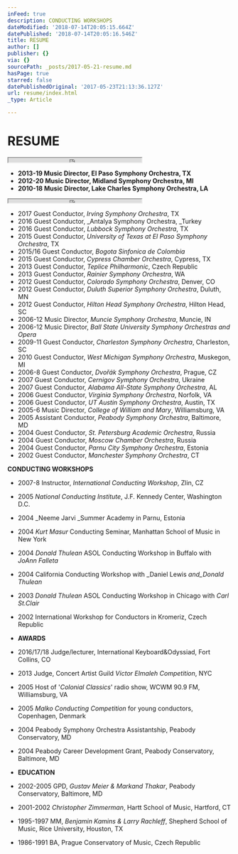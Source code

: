 ```yaml
---
inFeed: true
description: CONDUCTING WORKSHOPS
dateModified: '2018-07-14T20:05:15.664Z'
datePublished: '2018-07-14T20:05:16.546Z'
title: RESUME
author: []
publisher: {}
via: {}
sourcePath: _posts/2017-05-21-resume.md
hasPage: true
starred: false
datePublishedOriginal: '2017-05-23T21:13:36.127Z'
url: resume/index.html
_type: Article

---
```

# RESUME

<iframe src="https://the-grid.github.io/ed-userhtml/?g=eJwDAAAAAAE" height="10" style=""></iframe>

* **2013-19 Music Director, El Paso Symphony Orchestra, TX**
* **2012-20 Music Director, Midland Symphony Orchestra, MI**
* **2010-18 Music Director, Lake Charles Symphony Orchestra, LA**

<iframe src="https://the-grid.github.io/ed-userhtml/?g=eJwDAAAAAAE" height="8" style=""></iframe>

* 2017 Guest Conductor, _Irving Symphony Orchestra_, TX
* 2016 Guest Conductor, _Antalya Symphony Orchestra, _Turkey
* 2016 Guest Conductor, _Lubbock Symphony Orchestra_, TX
* 2015 Guest Conductor, _University of Texas at El Paso Symphony Orchestra_, TX
* 2015/16 Guest Conductor, _Bogota Sinfonica de Colombia_
* 2015 Guest Conductor, _Cypress Chamber Orchestra_, Cypress, TX
* 2013 Guest Conductor, _Teplice Philharmonic_, Czech Republic
* 2013 Guest Conductor, _Rainier Symphony Orchestra_, WA
* 2012 Guest Conductor, _Colorado Symphony Orchestra_, Denver, CO
* 2012 Guest Conductor, _Duluth Superior Symphony Orchestra_, Duluth, MN
* 2012 Guest Conductor, _Hilton Head Symphony Orchestra_, Hilton Head, SC
* 2006-12 Music Director, _Muncie Symphony Orchestra_, Muncie, IN
* 2006-12 Music Director, _Ball State University Symphony Orchestras and Opera_
* 2009-11 Guest Conductor, _Charleston Symphony Orchestra_, Charleston, SC
* 2010 Guest Conductor, _West Michigan Symphony Orchestra_, Muskegon, MI
* 2006-8 Guest Conductor, _Dvořák Symphony Orchestra_, Prague, CZ
* 2007 Guest Conductor, _Cernigov Symphony Orchestra_, Ukraine
* 2007 Guest Conductor, _Alabama All-State Symphony Orchestra_, AL
* 2006 Guest Conductor, _Virginia Symphony Orchestra_, Norfolk, VA
* 2006 Guest Conductor, _UT Austin Symphony Orchestra_, Austin, TX
* 2005-6 Music Director, _College of William and Mary_, Williamsburg, VA
* 2005 Assistant Conductor, _Peabody Symphony Orchestra_, Baltimore, MD
* 2004 Guest Conductor, _St. Petersburg Academic Orchestra_, Russia
* 2004 Guest Conductor, _Moscow Chamber Orchestra_, Russia
* 2004 Guest Conductor, _Parnu City Symphony Orchestra_, Estonia
* 2002 Guest Conductor, _Manchester Symphony Orchestra_, CT

**CONDUCTING WORKSHOPS**

* 2007-8 Instructor, _International Conducting Workshop_, Zlin, CZ
* 2005 _National Conducting Institute_, J.F. Kennedy Center, Washington D.C.
* 2004 _Neeme Jarvi _Summer Academy in Parnu, Estonia
* 2004 _Kurt Masur_ Conducting Seminar, Manhattan School of Music in New York
* 2004 _Donald Thulean_ ASOL Conducting Workshop in Buffalo with _JoAnn Falleta_
* 2004 California Conducting Workshop with _Daniel Lewis _and_Donald Thulean_
* 2003 _Donald Thulean_ ASOL Conducting Workshop in Chicago with _Carl St.Clair_
* 2002 International Workshop for Conductors in Kromeriz, Czech Republic

* **AWARDS**

* 2016/17/18 Judge/lecturer, International Keyboard&Odyssiad, Fort Collins, CO
* 2013 Judge, Concert Artist Guild _Victor Elmaleh Competition_, NYC
* 2005 Host of '_Colonial Classics_' radio show, WCWM 90.9 FM, Williamsburg, VA
* 2005 _Malko Conducting Competition_ for young conductors, Copenhagen, Denmark
* 2004 Peabody Symphony Orchestra Assistantship, Peabody Conservatory, MD
* 2004 Peabody Career Development Grant, Peabody Conservatory, Baltimore, MD

* **EDUCATION**

* 2002-2005 GPD, _Gustav Meier & Markand Thakar_, Peabody Conservatory, Baltimore, MD
* 2001-2002 _Christopher Zimmerman_, Hartt School of Music, Hartford, CT
* 1995-1997 MM, _Benjamin Kamins & Larry Rachleff_, Shepherd School of Music, Rice University, Houston, TX
* 1986-1991 BA, Prague Conservatory of Music, Czech Republic